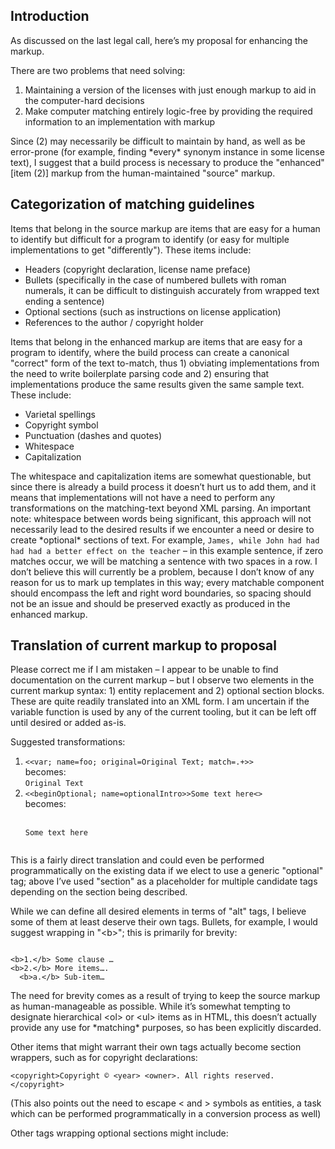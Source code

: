 ## Introduction

As discussed on the last legal call, here’s my proposal for enhancing
the markup.

There are two problems that need solving:

1.  Maintaining a version of the licenses with just enough markup to aid
    in the computer-hard decisions
2.  Make computer matching entirely logic-free by providing the required
    information to an implementation with markup

Since (2) may necessarily be difficult to maintain by hand, as well as
be error-prone (for example, finding \*every\* synonym instance in some
license text), I suggest that a build process is necessary to produce
the "enhanced" \[item (2)\] markup from the human-maintained "source"
markup.

## Categorization of matching guidelines

Items that belong in the source markup are items that are easy for a
human to identify but difficult for a program to identify (or easy for
multiple implementations to get "differently"). These items include:

  - Headers (copyright declaration, license name preface)
  - Bullets (specifically in the case of numbered bullets with roman
    numerals, it can be difficult to distinguish accurately from wrapped
    text ending a sentence)
  - Optional sections (such as instructions on license application)
  - References to the author / copyright holder

Items that belong in the enhanced markup are items that are easy for a
program to identify, where the build process can create a canonical
"correct" form of the text to-match, thus 1) obviating implementations
from the need to write boilerplate parsing code and 2) ensuring that
implementations produce the same results given the same sample text.
These include:

  - Varietal spellings
  - Copyright symbol
  - Punctuation (dashes and quotes)
  - Whitespace
  - Capitalization

The whitespace and capitalization items are somewhat questionable, but
since there is already a build process it doesn’t hurt us to add them,
and it means that implementations will not have a need to perform any
transformations on the matching-text beyond XML parsing. An important
note: whitespace between words being significant, this approach will not
necessarily lead to the desired results if we encounter a need or desire
to create \*optional\* sections of text. For example, ` James, while
John had had  `<alt match="(had )*"/>`  had had a better effect on the
teacher ` – in this example sentence, if zero matches occur, we will be
matching a sentence with two spaces in a row. I don’t believe this will
currently be a problem, because I don’t know of any reason for us to
mark up templates in this way; every matchable component should
encompass the left and right word boundaries, so spacing should not be
an issue and should be preserved exactly as produced in the enhanced
markup.

## Translation of current markup to proposal

Please correct me if I am mistaken – I appear to be unable to find
documentation on the current markup – but I observe two elements in the
current markup syntax: 1) entity replacement and 2) optional section
blocks. These are quite readily translated into an XML form. I am
uncertain if the variable function is used by any of the current
tooling, but it can be left off until desired or added as-is.

Suggested transformations:

1.  `<<var; name=foo; original=Original Text; match=.+>>`  
    becomes:  
    <alt match=".+" name="foo">`Original Text`</alt>
2.  `<<beginOptional; name=optionalIntro>>Some text
    here<`<endOptional>`>`  
    becomes:  
    <code>
    <section name="optionalIntro">
    Some text here
    </section>
    </code>

This is a fairly direct translation and could even be performed
programmatically on the existing data if we elect to use a generic
"optional" tag; above I’ve used "section" as a placeholder for multiple
candidate tags depending on the section being described.

While we can define all desired elements in terms of "alt" tags, I
believe some of them at least deserve their own tags. Bullets, for
example, I would suggest wrapping in "\<b\>"; this is primarily for
brevity:

`  `  
`<b>1.</b> Some clause …`  
`<b>2.</b> More items….`  
`  <b>a.</b> Sub-item…`

The need for brevity comes as a result of trying to keep the source
markup as human-manageable as possible. While it’s somewhat tempting to
designate hierarchical \<ol\> or \<ul\> items as in HTML, this doesn’t
actually provide any use for \*matching\* purposes, so has been
explicitly discarded.

Other items that might warrant their own tags actually become section
wrappers, such as for copyright declarations:

`<copyright>Copyright © <year> <owner>. All rights reserved.</copyright>`

(This also points out the need to escape \< and \> symbols as entities,
a task which can be performed programmatically in a conversion process
as well)

Other tags wrapping optional sections might include:

<title>

,

<footer>

,

<header>

, and <optional>.

## Synonyms

One extra tag can support the enhanced markup in a useful way: for
varietal/alternative spellings, an external file with some metadata can
define the allowed synonyms for some string of text, allowing this to be
updated without the need to modify the contents of the license templates
themselves. These can be substituted into the document at build time to
provide data-driven matching that supports these matching rules, e.g.:

` Neither the name of the  `<syn identifier="copyright-holder"/>`  nor
the names… `

(and, externally:)

`  `  
`<synonyms identifier="copyright-holder">`  
`  <synonym>Copyright holder</synonym>`  
`  <synonym>Copyright owner</synonym>`  
`</synonyms>`

While this approach can also be used to handle alternate values of
dashes, quotes, etc., plain normalization of the data in the enhanced
markup should suffice, a transformation which can be applied along with
the lowercasing and whitespace removal: all varieties of dashes become a
simple ascii hyphen, all varieties of quotes become a simple ascii
quote, etc.

It may be a good idea to also "externalize" matching of copyright
headers, bullets, dashes, quotes, etc. in this fashion, since their
structure and meaning is independent of an actual license file.
Providing an explicit list of valid characters or a regular expression
for these items in the SPDX database metadata will ensure that
implementations are kept consistent.

## Structure of overall document

This is pretty straightforward:

`  `  
`<license identifier="SuchAndSo">`  
`  <title>The Such and So License</title>`  
`  <copyright>Copyright © 2015 Foo Bars</copyright>`  
`  `  
`  <body>License text ...</body>`  
`  `  
`  <footer>How to apply this license: ...</footer>`  
`</license>`

Whitespace can be formatted such that the concatenated text content of
the XML file produces the original document, though that poses a minor
problem if we desire to include other data streams, which I recommend we
do. One way to handle that would be to wrap the above example in a
higher root element, which would allow us to include things such as
optional clauses and license headers:

`  `  
`<SPDX>`  
`  <header>This file is licensed under the Such and So License</header>`  
`  <license identifier="SuchAndSo">(as above)</license>`  
`  <optional identifier="SuchAndSo-foos-exception">…</optional>`  
`</SPDX>`

## Examples

Using the above ideas, here is a marked-up example of the BSD 3 clause
license in the "source" format:

`  `  
`<SPDX>`  
`<license identifier="BSD-3-Clause">`  
`<copyright>Copyright (c) <year> <owner>. All rights reserved.</copyright>`  
`  `  
`<body>Redistribution and use in source and binary forms, with or without modification, are permitted provided that the following conditions are met:`  
`  `  
`<b>1.</b> Redistributions of source code must retain the above copyright notice, this list of conditions and the following disclaimer. `  
`  `  
`<b>2.</b> Redistributions in binary form must reproduce the above copyright notice, this list of conditions and the following disclaimer in the documentation and/or other materials provided with the distribution. `  
`  `  
`<b>3.</b> Neither the name of <alt match=".+">the copyright holder</alt> nor the names of its contributors may be used to endorse or promote products derived from this software without specific prior written permission.`  
`  `  
`THIS SOFTWARE IS PROVIDED BY <alt match=".+">THE COPYRIGHT HOLDERS AND CONTRIBUTORS</alt> "AS IS" AND ANY EXPRESS OR IMPLIED WARRANTIES, INCLUDING, BUT NOT LIMITED TO, THE IMPLIED WARRANTIES OF MERCHANTABILITY AND FITNESS FOR A PARTICULAR PURPOSE ARE DISCLAIMED. IN NO EVENT SHALL <alt match=".+">THE COPYRIGHT HOLDER OR CONTRIBUTORS</alt> BE LIABLE FOR ANY DIRECT, INDIRECT, INCIDENTAL, SPECIAL, EXEMPLARY, OR CONSEQUENTIAL DAMAGES (INCLUDING, BUT NOT LIMITED TO, PROCUREMENT OF SUBSTITUTE GOODS OR SERVICES; LOSS OF USE, DATA, OR PROFITS; OR BUSINESS INTERRUPTION) HOWEVER CAUSED AND ON ANY THEORY OF LIABILITY, WHETHER IN CONTRACT, STRICT LIABILITY, OR TORT (INCLUDING NEGLIGENCE OR OTHERWISE) ARISING IN ANY WAY OUT OF THE USE OF THIS SOFTWARE, EVEN IF ADVISED OF THE POSSIBILITY OF SUCH DAMAGE.</body>`  
`</license>`  
`</SPDX>`

And again in the "enhanced" format:

`  `  
`<SPDX>`  
`<license identifier="BSD-3-Clause">`  
`<copyright><syn identifier="copyright"/> <syn identifier="copyright"/> <year> <owner>. all rights reserved.</copyright>`  
`<body>redistribution and use in source and binary forms, with or without modification, are permitted provided that the following conditions are met: <bullet/> redistributions of source code must retain the above <syn identifier="copyright"/> notice, this list of conditions and the following disclaimer. <bullet/> redistributions in binary form must reproduce the above <syn identifier="copyright"/> notice, this list of conditions and the following disclaimer in the documentation and/or other materials provided with the distribution. <bullet/> neither the name of the <syn identifier="copyright-holder"/> nor the names of its contributors may be used to endorse or promote products derived from this software without specific prior written permission. this software is provided by the <syn identifier="copyright-holder"/>s and contributors "as is" and any express or implied warranties, including, but not limited to, the implied warranties of merchantability and fitness for a particular purpose are disclaimed. in no event shall the <syn identifier="copyright-holder"/> or contributors be liable for any direct, indirect, incidental, special, exemplary, or consequential damages (including, but not limited to, procurement of substitute goods or services; loss of use, data, or profits; or business interruption) however caused and on any theory of liability, whether in contract, strict liability, or tort (including negligence or otherwise) arising in any way out of the use of this software, even if advised of the possibility of such damage.</body>`  
`</license>`  
`</SPDX>`

Notice that I changed the bullets from <b>1.</b> to <bullet/> -- this is
because the "1." part doesn't matter for matching purposes, it's only
phrased that way in the source markup for the purpose of reproducing the
original text.

You’ll note that the product of the enhanced format could now be quite
readily translated into a regular expression, or parsed as an XML
document to apply matching directly by some other means. It actually
occurs to me that this transitory format may not be entirely necessary,
but once we have reduced it to something like a regular expression, we
remove the ability of a consumer to apply this data in other ways.

## Aside: normalization

As with the matching guidelines, we should define an explicit process
for normalizing candidate text to be matched against the SPDX data set,
and should use that same approach for normalizing the data used to
produce the enhanced markup. This includes \*exactly\* which Unicode
characters count as dashes, quotes, etc. and how (or whether) we
interpret hyphenated words vs dashes, especially with regards to
whitespace, and so on.

## Matching process

Following this proposal, the matching process for an implementer becomes
straightforward and accurate:

(optionally, if we don’t supply the data in regular expression form)
Build matcher from marked up template:

1.  Parse XML
2.  Render body (and/or header, exception, etc.) contents to a regular
    expression:
    1.  Replace “alt” tags with their “match” attribute
    2.  Replace “syn” tags with a synonym list \[e.g. (foo|bar|baz)\]
    3.  Replace “b” tags with a bullet matcher
    4.  Replace dashes and quotes with dash/quote matchers
3.  There’s no need to render copyright, title, or optional/footer
    sections since the matching guidelines say they can be safely
    ignored; only the body counts (and any addons)

Apply matcher:

1.  Identify candidate text
2.  Normalize candidate text (lowercase, remove whitespace
3.  Apply matcher(s) to candidate text

As you can see, no part of this involves making determinations about
what counts as a bullet, what counts as substantive text, etc., and
implementation is very straightforward, utilizing only basic string
manipulation and an XML parser (a tool which will be available in most
every language). Conclusion

This turned out to be quite long but, I hope, thorough. I will be
pasting it into the wiki too, for reference; please have a think on it
and reply with any comments/suggestions/etc.

\-Kris
